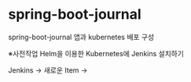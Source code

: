 # spring-boot-journal
spring-boot-journal 앱과 kubernetes 배포 구성

※사전작업
Helm을 이용한 Kubernetes에 Jenkins 설치하기

Jenkins -> 새로운 Item -> 
